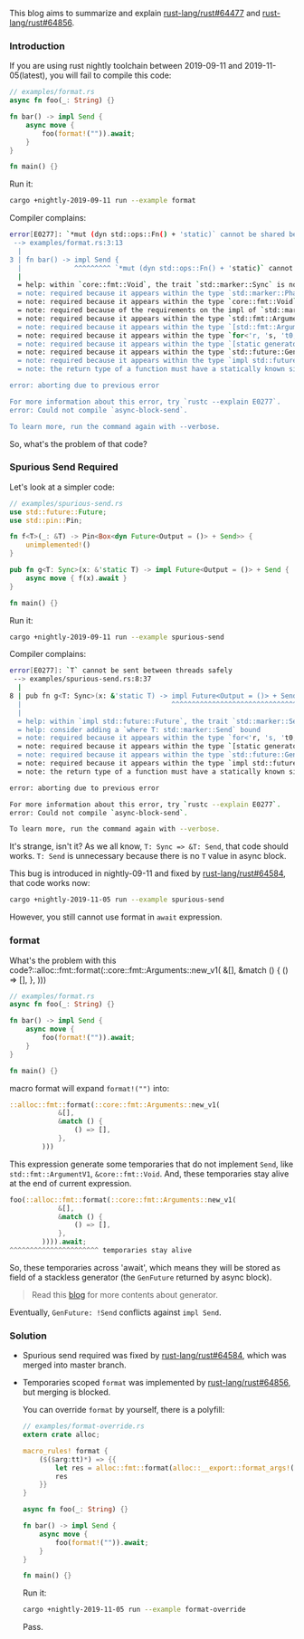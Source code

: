 This blog aims to summarize and explain [rust-lang/rust#64477](https://github.com/rust-lang/rust/issues/64477) and [ rust-lang/rust#64856](https://github.com/rust-lang/rust/pull/64856).

### Introduction

If you are using rust nightly toolchain between 2019-09-11 and 2019-11-05(latest), you will fail to compile this code:

```rust
// examples/format.rs
async fn foo(_: String) {}

fn bar() -> impl Send {
    async move {
        foo(format!("")).await;
    }
}

fn main() {}
```

Run it:

```bash
cargo +nightly-2019-09-11 run --example format
```

Compiler complains:

```bash
error[E0277]: `*mut (dyn std::ops::Fn() + 'static)` cannot be shared between threads safely
 --> examples/format.rs:3:13
  |
3 | fn bar() -> impl Send {
  |             ^^^^^^^^^ `*mut (dyn std::ops::Fn() + 'static)` cannot be shared between threads safely
  |
  = help: within `core::fmt::Void`, the trait `std::marker::Sync` is not implemented for `*mut (dyn std::ops::Fn() + 'static)`
  = note: required because it appears within the type `std::marker::PhantomData<*mut (dyn std::ops::Fn() + 'static)>`
  = note: required because it appears within the type `core::fmt::Void`
  = note: required because of the requirements on the impl of `std::marker::Send` for `&core::fmt::Void`
  = note: required because it appears within the type `std::fmt::ArgumentV1<'_>`
  = note: required because it appears within the type `[std::fmt::ArgumentV1<'_>; 0]`
  = note: required because it appears within the type `for<'r, 's, 't0, 't1, 't2, 't3, 't4, 't5, 't6, 't7, 't8, 't9, 't10, 't11, 't12, 't13> {fn(std::string::String) -> impl std::future::Future {foo}, for<'t14> fn(std::fmt::Arguments<'t14>) -> std::string::String {std::fmt::format}, fn(&'r [&'r str], &'r [std::fmt::ArgumentV1<'r>]) -> std::fmt::Arguments<'r> {std::fmt::Arguments::<'r>::new_v1}, [&'s str; 0], &'t0 [&'t1 str; 0], &'t2 [&'t3 str; 0], &'t4 [&'t5 str], (), [std::fmt::ArgumentV1<'t6>; 0], &'t7 [std::fmt::ArgumentV1<'t8>; 0], &'t9 [std::fmt::ArgumentV1<'t10>; 0], &'t11 [std::fmt::ArgumentV1<'t12>], std::fmt::Arguments<'t13>, std::string::String, impl std::future::Future}`
  = note: required because it appears within the type `[static generator@examples/format.rs:4:16: 6:6 for<'r, 's, 't0, 't1, 't2, 't3, 't4, 't5, 't6, 't7, 't8, 't9, 't10, 't11, 't12, 't13> {fn(std::string::String) -> impl std::future::Future {foo}, for<'t14> fn(std::fmt::Arguments<'t14>) -> std::string::String {std::fmt::format}, fn(&'r [&'r str], &'r [std::fmt::ArgumentV1<'r>]) -> std::fmt::Arguments<'r> {std::fmt::Arguments::<'r>::new_v1}, [&'s str; 0], &'t0 [&'t1 str; 0], &'t2 [&'t3 str; 0], &'t4 [&'t5 str], (), [std::fmt::ArgumentV1<'t6>; 0], &'t7 [std::fmt::ArgumentV1<'t8>; 0], &'t9 [std::fmt::ArgumentV1<'t10>; 0], &'t11 [std::fmt::ArgumentV1<'t12>], std::fmt::Arguments<'t13>, std::string::String, impl std::future::Future}]`
  = note: required because it appears within the type `std::future::GenFuture<[static generator@examples/format.rs:4:16: 6:6 for<'r, 's, 't0, 't1, 't2, 't3, 't4, 't5, 't6, 't7, 't8, 't9, 't10, 't11, 't12, 't13> {fn(std::string::String) -> impl std::future::Future {foo}, for<'t14> fn(std::fmt::Arguments<'t14>) -> std::string::String {std::fmt::format}, fn(&'r [&'r str], &'r [std::fmt::ArgumentV1<'r>]) -> std::fmt::Arguments<'r> {std::fmt::Arguments::<'r>::new_v1}, [&'s str; 0], &'t0 [&'t1 str; 0], &'t2 [&'t3 str; 0], &'t4 [&'t5 str], (), [std::fmt::ArgumentV1<'t6>; 0], &'t7 [std::fmt::ArgumentV1<'t8>; 0], &'t9 [std::fmt::ArgumentV1<'t10>; 0], &'t11 [std::fmt::ArgumentV1<'t12>], std::fmt::Arguments<'t13>, std::string::String, impl std::future::Future}]>`
  = note: required because it appears within the type `impl std::future::Future`
  = note: the return type of a function must have a statically known size

error: aborting due to previous error

For more information about this error, try `rustc --explain E0277`.
error: Could not compile `async-block-send`.

To learn more, run the command again with --verbose.
```



So, what's the problem of that code?

### Spurious Send Required

Let's look at a simpler code:

```rust
// examples/spurious-send.rs
use std::future::Future;
use std::pin::Pin;

fn f<T>(_: &T) -> Pin<Box<dyn Future<Output = ()> + Send>> {
    unimplemented!()
}

pub fn g<T: Sync>(x: &'static T) -> impl Future<Output = ()> + Send {
    async move { f(x).await }
}

fn main() {}
```

Run it:

```bash
cargo +nightly-2019-09-11 run --example spurious-send
```

Compiler complains:

```bash
error[E0277]: `T` cannot be sent between threads safely
 --> examples/spurious-send.rs:8:37
  |
8 | pub fn g<T: Sync>(x: &'static T) -> impl Future<Output = ()> + Send {
  |                                     ^^^^^^^^^^^^^^^^^^^^^^^^^^^^^^^ `T` cannot be sent between threads safely
  |
  = help: within `impl std::future::Future`, the trait `std::marker::Send` is not implemented for `T`
  = help: consider adding a `where T: std::marker::Send` bound
  = note: required because it appears within the type `for<'r, 's, 't0, 't1> {for<'t2> fn(&'t2 T) -> std::pin::Pin<std::boxed::Box<(dyn std::future::Future<Output = ()> + std::marker::Send + 'static)>> {f::<T>}, &'r T, T, &'s T, std::pin::Pin<std::boxed::Box<(dyn std::future::Future<Output = ()> + std::marker::Send + 't0)>>, std::pin::Pin<std::boxed::Box<(dyn std::future::Future<Output = ()> + std::marker::Send + 't1)>>, ()}`
  = note: required because it appears within the type `[static generator@examples/spurious-send.rs:9:16: 9:30 x:&T for<'r, 's, 't0, 't1> {for<'t2> fn(&'t2 T) -> std::pin::Pin<std::boxed::Box<(dyn std::future::Future<Output = ()> + std::marker::Send + 'static)>> {f::<T>}, &'r T, T, &'s T, std::pin::Pin<std::boxed::Box<(dyn std::future::Future<Output = ()> + std::marker::Send + 't0)>>, std::pin::Pin<std::boxed::Box<(dyn std::future::Future<Output = ()> + std::marker::Send + 't1)>>, ()}]`
  = note: required because it appears within the type `std::future::GenFuture<[static generator@examples/spurious-send.rs:9:16: 9:30 x:&T for<'r, 's, 't0, 't1> {for<'t2> fn(&'t2 T) -> std::pin::Pin<std::boxed::Box<(dyn std::future::Future<Output = ()> + std::marker::Send + 'static)>> {f::<T>}, &'r T, T, &'s T, std::pin::Pin<std::boxed::Box<(dyn std::future::Future<Output = ()> + std::marker::Send + 't0)>>, std::pin::Pin<std::boxed::Box<(dyn std::future::Future<Output = ()> + std::marker::Send + 't1)>>, ()}]>`
  = note: required because it appears within the type `impl std::future::Future`
  = note: the return type of a function must have a statically known size

error: aborting due to previous error

For more information about this error, try `rustc --explain E0277`.
error: Could not compile `async-block-send`.

To learn more, run the command again with --verbose.
```

It's strange, isn't it? As we all know,  `T: Sync => &T: Send`, that code  should works. `T: Send` is unnecessary because there is no `T` value in async block.

This bug is introduced in nightly-09-11 and fixed by [rust-lang/rust#64584](https://github.com/rust-lang/rust/pull/64584), that code works now:

```bash
cargo +nightly-2019-11-05 run --example spurious-send
```

However, you still cannot use format in `await` expression.

### format

What's the problem with this code?::alloc::fmt::format(::core::fmt::Arguments::new_v1(
            &[],
            &match () {
                () => [],
            },
        )))

```rust
// examples/format.rs
async fn foo(_: String) {}

fn bar() -> impl Send {
    async move {
        foo(format!("")).await;
    }
}

fn main() {}
```

macro format will  expand `format!("")` into:

```rust
::alloc::fmt::format(::core::fmt::Arguments::new_v1(
            &[],
            &match () {
                () => [],
            },
        )))
```

This expression generate some temporaries that do not implement `Send`, like `std::fmt::ArgumentV1`, `&core::fmt::Void`. And, these temporaries stay alive at the end of current expression.

```rust
foo(::alloc::fmt::format(::core::fmt::Arguments::new_v1(
            &[],
            &match () {
                () => [],
            },
        )))).await;
^^^^^^^^^^^^^^^^^^^^^^ temporaries stay alive
```

So, these temporaries across 'await', which means they will be stored as field of a stackless generator (the `GenFuture` returned by async block).

> Read this [blog](https://github.com/Hexilee/async-io-demo#generator) for more contents about generator.

Eventually, `GenFuture: !Send` conflicts against `impl Send`.

### Solution

- Spurious send required was fixed by [rust-lang/rust#64584](https://github.com/rust-lang/rust/pull/64584), which was merged into master branch.

- Temporaries scoped `format` was implemented by [rust-lang/rust#64856](https://github.com/rust-lang/rust/pull/64856), but merging is blocked.

  You can override `format` by yourself, there is a polyfill:

  ```rust
  // examples/format-override.rs
  extern crate alloc;
  
  macro_rules! format {
      ($($arg:tt)*) => {{
          let res = alloc::fmt::format(alloc::__export::format_args!($($arg)*));
          res
      }}
  }
  
  async fn foo(_: String) {}
  
  fn bar() -> impl Send {
      async move {
          foo(format!("")).await;
      }
  }
  
  fn main() {}
  ```

  Run it:

  ```bash
  cargo +nightly-2019-11-05 run --example format-override
  ```

  Pass.